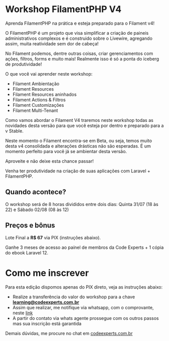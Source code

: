 # Workshop FilamentPHP V4

Aprenda FilamentPHP na prática e esteja preparado para o Filament v4!

O FilamentPHP é um projeto que visa simplificar a criação de paineis administrativos complexos e é construido
sobre o Livewire, agregando assim, muita reatividade sem dor de cabeça!

No Filament podemos, dentre outras coisas, criar gerenciamentos com ações, filtros, forms e muito mais! Realmente isso é só a ponta do iceberg de produtividade!

O que você vai aprender neste workshop:

- Filament Ambientação
- Filament Resources
- Filament Resources aninhados
- Filament Actions & Filtros
- Filament Customizações
- Filament Multi-Tenant

Como vamos abordar o Filament V4 traremos neste workshop todas as novidades desta versão para que você esteja por dentro e preparado para a v Stable.

Neste momento o Filament encontra-se em Beta, ou seja, temos muito desta v4 consolidada e alterações drásticas não são esperadas. É um momento perfeito para você já se ambientar desta versão.

Aproveite e não deixe esta chance passar!

Venha ter produtividade na criação de suas aplicações com Laravel + FilamentPHP.

## Quando acontece?

O workshop será de 8 horas divididos entre dois dias: Quinta 31/07 (18 às 22) e Sábado 02/08 (08 às 12)

## Preços e bônus

Lote Final a **R$ 67** via PIX (instruções abaixo).

Ganhe 3 meses de acesso ao paínel de membros da Code Experts + 1 cópia do ebook Laravel 12.

# Como me inscrever

Para esta edição dispomos apenas do PIX direto, veja as instruções abaixo:

- Realize a transferência do valor do workshop para a chave **learning@codeexperts.com.br**
- Assim que realizar, me notifique via whatsapp, com o comprovante, neste [link](https://bit.ly/40JeFVs)
- A partir do contato via whats agente prossegue com os outros passos mas sua inscrição está garantida

Demais dúvidas, me procure no chat em [codeexperts.com.br](https://codeexperts.com.br)
